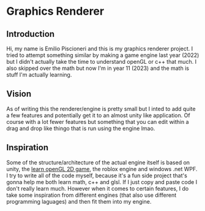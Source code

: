 # Graphics Renderer
## Introduction
Hi, my name is Emilio Piscioneri and this is my graphics renderer project. I tried to attempt something similar by making a game engine last year (2022) but I didn't actually take the time to understand openGL or c++ that much. I also skipped over the math but now I'm in year 11 (2023) and the math is stuff I'm actually learning. 

## Vision
As of writing this the renderer/engine is pretty small but I inted to add quite a few features and potentially get it to an almost unity like application. Of course with a lot fewer features but something that you can edit within a drag and drop like thingo that is run using the engine lmao.

## Inspiration
Some of the structure/architecture of the actual engine itself is based on unity, the [learn openGL 2D game](https://learnopengl.com/In-Practice/2D-Game/Breakout), the roblox engine and windows .net WPF. I try to write all of the code myself, because it's a fun side project that's gonna help me both learn math, c++ and glsl. If I just copy and paste code I don't really learn much. However when it comes to certain features, I do take some inspiration from different engines (that also use different programming laguages) and then fit them into my engine.
